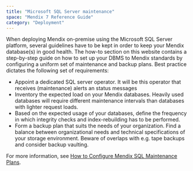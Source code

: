 ```yaml
---
title: "Microsoft SQL Server maintenance"
space: "Mendix 7 Reference Guide"
category: "Deployment"
---
```



When deploying Mendix on-premise using the Microsoft SQL Server platform, several guidelines have to be kept in order to keep your Mendix database(s) in good health. The how-to section on this website contains a step-by-step guide on how to set up your DBMS to Mendix standards by configuring a uniform set of maintenance and backup plans. Best practice dictates the following set of requirements:

*   Appoint a dedicated SQL server operator. It will be this operator that receives (maintenance) alerts an status messages
*   Inventory the expected load on your Mendix databases. Heavily used databases will require different maintenance intervals than databases with lighter request loads.
*   Based on the expected usage of your databases, define the frequency in which integrity checks and index-rebuilding has to be performed.
*   Form a backup plan that suits the needs of your organization. Find a balance between organizational needs and technical specifications of your storage environment. Beware of overlaps with e.g. tape backups and consider backup vaulting.

For more information, see [How to Configure Mendix SQL Maintenance Plans](/howto7/mendix-sql-maintenance-plans).
